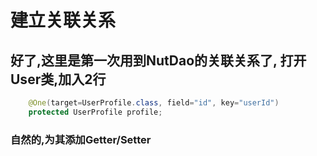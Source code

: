# 建立关联关系

## 好了,这里是第一次用到NutDao的关联关系了, 打开User类,加入2行

```java
	@One(target=UserProfile.class, field="id", key="userId")
	protected UserProfile profile;
```

### 自然的,为其添加Getter/Setter
